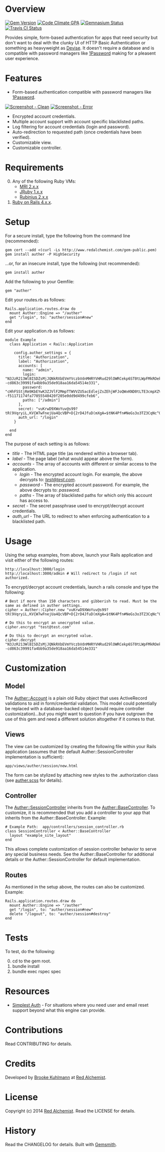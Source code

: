 # Overview

[![Gem Version](https://badge.fury.io/rb/auther.png)](http://badge.fury.io/rb/auther)
[![Code Climate GPA](https://codeclimate.com/github/bkuhlmann/auther.png)](https://codeclimate.com/github/bkuhlmann/auther)
[![Gemnasium Status](https://gemnasium.com/bkuhlmann/auther.png)](https://gemnasium.com/bkuhlmann/auther)
[![Travis CI Status](https://secure.travis-ci.org/bkuhlmann/auther.png)](http://travis-ci.org/bkuhlmann/auther)

Provides simple, form-based authentication for apps that need security but don't want to deal with the clunky UI
of HTTP Basic Authentication or something as heavyweight as [Devise](https://github.com/plataformatec/devise). It
doesn't require a database and is compatible with password managers like [1Password](https://agilebits.com/onepassword)
making for a pleasent user experience.

# Features

* Form-based authentication compatible with password managers like [1Password](https://agilebits.com/onepassword).

[![Screenshot - Clean](https://github.com/bkuhlmann/auther/raw/master/screenshot-clean.png)](https://github.com/bkuhlmann/auther)
[![Screenshot - Error](https://github.com/bkuhlmann/auther/raw/master/screenshot-error.png)](https://github.com/bkuhlmann/auther)

* Encrypted account credentials.
* Multiple account support with account specific blacklisted paths.
* Log filtering for account credentials (login and password).
* Auto-redirection to requested path (once credentials have been verified).
* Customizable view.
* Customizable controller.

# Requirements

0. Any of the following Ruby VMs:
    * [MRI 2.x.x](http://www.ruby-lang.org)
    * [JRuby 1.x.x](http://jruby.org)
    * [Rubinius 2.x.x](http://rubini.us)
0. [Ruby on Rails 4.x.x](http://rubyonrails.org).

# Setup

For a secure install, type the following from the command line (recommended):

    gem cert --add <(curl -Ls http://www.redalchemist.com/gem-public.pem)
    gem install auther -P HighSecurity

...or, for an insecure install, type the following (not recommended):

    gem install auther

Add the following to your Gemfile:

    gem "auther"

Edit your routes.rb as follows:

    Rails.application.routes.draw do
      mount Auther::Engine => "/auther"
      get "/login", to: "auther/session#new"
    end

Edit your application.rb as follows:

    module Example
      class Application < Rails::Application

        config.auther_settings = {
          title: "Authorization",
          label: "Authorization",
          accounts: [
            name: "admin",
            login: "N3JzR213WlBISDZsMjJQNkRXbEVmYVczbVdnMHRYVHRud29lOWRCekp6ST0tLWpFMkROekUvWDBkOHZ4ZngxZHV6clE9PQ==--cd863c39991fa4bb9a35de918aa16da54514e331",
            password: "cHhFSStjRm9KbEYwK3ZJVlF2MmpTTWVVZU5acEdlejZsZEhjWFJoQWxKND0tLTE3cmpXZVBQdW5VUW1jK0ZSSDdLUnc9PQ==--f51171174fa77055540420f205e0dd9d499cfeb6",
            paths: ["/admin"]
          ],
          secret: "vuKrwD9XWoYuv@s99?tR(9VqryiL,KV{W7wFnejUa4QcVBP+D{2rD4JfuD(mXgA=$tNK4Pfn#NeGs3o3TZ3CqNc^Qb",
          auth_url: "/login"
        }

      end
    end

The purpose of each setting is as follows:

* *title* - The HTML page title (as rendered within a browser tab).
* *label* - The page label (what would appear above the form).
* *accounts* - The array of accounts with different or similar access to the application.
    * *login* - The encrypted account login. For example, the above decrypts to: *test@test.com*.
    * *password* - The encrypted account password. For example, the above decrypts to: *password*.
    * *paths* - The array of blacklisted paths for which only this account has access to.
* *secret* - The secret passphrase used to encrypt/decrypt account credentials.
* *auth_url* - The URL to redirect to when enforcing authentication to a blacklisted path.

# Usage

Using the setup examples, from above, launch your Rails application and visit either of the following routes:

    http://localhost:3000/login
    http://localhost:3000/admin # Will redirect to /login if not authorized.

To encrypt/decrypt account credentials, launch a rails console and type the following:

    # Best if more than 150 characters and gibberish to read. Must be the same as defined in auther settings.
    cipher = Auther::Cipher.new "vuKrwD9XWoYuv@s99?tR(9VqryiL,KV{W7wFnejUa4QcVBP+D{2rD4JfuD(mXgA=$tNK4Pfn#NeGs3o3TZ3CqNc^Qb"

    # Do this to encrypt an unecrypted value.
    cipher.encrypt "test@test.com"

    # Do this to decrypt an encrypted value.
    cipher.decrypt "N3JzR213WlBISDZsMjJQNkRXbEVmYVczbVdnMHRYVHRud29lOWRCekp6ST0tLWpFMkROekUvWDBkOHZ4ZngxZHV6clE9PQ==--cd863c39991fa4bb9a35de918aa16da54514e331"

# Customization

## Model

The [Auther::Account](app/models/auther/account.rb) is a plain old Ruby object that uses ActiveRecord validations
to aid in form/credential validation. This model could potentially be replaced with a database-backed object
(would require controller customization)...but you might want to question if you have outgrown the use of this
gem and need a different solution altogether if it comes to that.

## Views

The view can be customized by creating the following file within your Rails application (assumes that the
default Auther::SessionController implementation is sufficient):

    app/views/auther/session/new.html

The form can be stylized by attaching new styles to the .authorization class (see
[auther.scss](app/assets/stylesheets/auther/auther.scss) for details).

## Controller

The [Auther::SessionController](app/controllers/auther/session_controller.rb) inherits from the
[Auther::BaseController](app/controllers/auther/base_controller.rb). To customize, it is recommended that
you add a controller to your app that inherits from the Auther::BaseController. Example:

    # Example Path:  app/controllers/session_controller.rb
    class SessionController < Auther::BaseController
      layout "example_site_layout"
    end

This allows complete customization of session controller behavior to serve any special business needs. See the
Auther::BaseController for additional details or the Auther::SessionController for default implementation.

## Routes

As mentioned in the setup above, the routes can also be customized. Example:

    Rails.application.routes.draw do
      mount Auther::Engine => "/auther"
      get "/login", to: "auther/session#new"
      delete "/logout", to: "auther/session#destroy"
    end

# Tests

To test, do the following:

0. cd to the gem root.
0. bundle install
0. bundle exec rspec spec

# Resources

* [Simplest Auth](https://github.com/vigetlabs/simplest_auth) - For situations where you need user and email reset
  support beyond what this engine can provide.

# Contributions

Read CONTRIBUTING for details.

# Credits

Developed by [Brooke Kuhlmann](http://www.redalchemist.com) at [Red Alchemist](http://www.redalchemist.com).

# License

Copyright (c) 2014 [Red Alchemist](http://www.redalchemist.com).
Read the LICENSE for details.

# History

Read the CHANGELOG for details.
Built with [Gemsmith](https://github.com/bkuhlmann/gemsmith).
